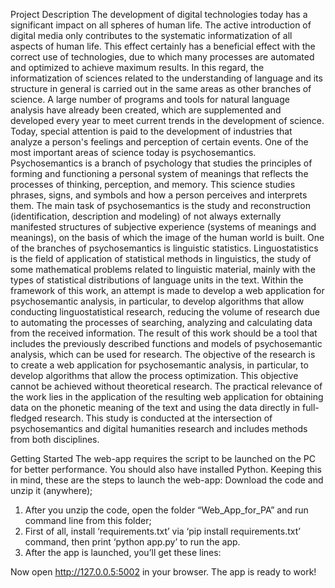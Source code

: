 Project Description
The development of digital technologies today has a significant impact on all spheres of human life. The active introduction of digital media only contributes to the systematic informatization of all aspects of human life. This effect certainly has a beneficial effect with the correct use of technologies, due to which many processes are automated and optimized to achieve maximum results. 
In this regard, the informatization of sciences related to the understanding of language and its structure in general is carried out in the same areas as other branches of science. A large number of programs and tools for natural language analysis have already been created, which are supplemented and developed every year to meet current trends in the development of science. Today, special attention is paid to the development of industries that analyze a person's feelings and perception of certain events. One of the most important areas of science today is psychosemantics.
Psychosemantics is a branch of psychology that studies the principles of forming and functioning a personal system of meanings that reflects the processes of thinking, perception, and memory. This science studies phrases, signs, and symbols and how a person perceives and interprets them. The main task of psychosemantics is the study and reconstruction (identification, description and modeling) of not always externally manifested structures of subjective experience (systems of meanings and meanings), on the basis of which the image of the human world is built. 
One of the branches of psychosemantics is linguistic statistics. Linguostatistics is the field of application of statistical methods in linguistics, the study of some mathematical problems related to linguistic material, mainly with the types of statistical distributions of language units in the text.
Within the framework of this work, an attempt is made to develop a web application for psychosemantic analysis, in particular, to develop algorithms that allow conducting linguostatistical research, reducing the volume of research due to automating the processes of searching, analyzing and calculating data from the received information. The result of this work should be a tool that includes the previously described functions and models of psychosemantic analysis, which can be used for research.
The objective of the research is to create a web application for psychosemantic analysis, in particular, to develop algorithms that allow the process optimization. This objective cannot be achieved without theoretical research.
The practical relevance of the work lies in the application of the resulting web application for obtaining data on the phonetic meaning of the text and using the data directly in full-fledged research. This study is conducted at the intersection of psychosemantics and digital humanities research and includes methods from both disciplines. 

Getting Started
The web-app requires the script to be launched on the PC for better performance. You should also have installed Python. Keeping this in mind, these are the steps to launch the web-app:
Download the code and unzip it (anywhere);
1)	After you unzip the code, open the folder “Web_App_for_PA” and run command line from this folder;
2)	First of all, install ‘requirements.txt’ via ‘pip install requirements.txt’ command, then print ‘python app.py’ to run the app.
3)	After the app is launched, you’ll get these lines:



Now open http://127.0.0.5:5002 in your browser. The app is ready to work! 
